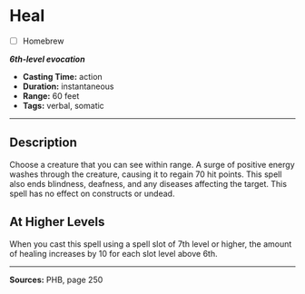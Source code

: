 # Heal
- [ ] Homebrew

***6th-level evocation***
- **Casting Time:** action
- **Duration:** instantaneous
- **Range:** 60 feet
- **Tags:** verbal, somatic

---

## Description
Choose a creature that you can see within range.
A surge of positive energy washes through the creature, causing it to regain 70 hit points.
This spell also ends blindness, deafness, and any diseases affecting the target.
This spell has no effect on constructs or undead.

## At Higher Levels
When you cast this spell using a spell slot of 7th level or higher, the amount of healing increases by 10 for each slot level above 6th.

---

**Sources:** PHB, page 250

